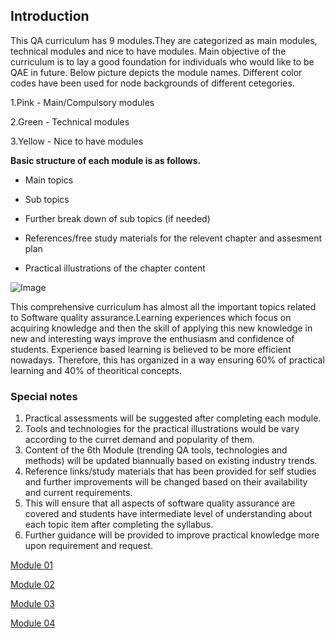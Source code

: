 ## Introduction
This QA curriculum has 9 modules.They are categorized as main modules, technical modules and nice to have modules. Main objective of the curriculum is to lay a good foundation for individuals who would like to be QAE in future. Below picture depicts the module names. Different color codes have been used for node backgrounds of different cetegories.

1.Pink  - Main/Compulsory modules

2.Green  - Technical modules

3.Yellow  - Nice to have modules

**Basic structure of each module is as follows.**

  *  Main topics 
  
  *  Sub topics                         
  
  *  Further break down of sub topics (if needed)
  
  *  References/free study materials for the relevent chapter and assesment plan
  
  *  Practical illustrations of the chapter content


![Image](https://user-images.githubusercontent.com/96818549/147656984-1f5ba2ee-2123-40d5-ab43-4cb3bf5d0c27.png)

This comprehensive curriculum has almost all the important topics related to Software quality assurance.Learning experiences
which focus on acquiring knowledge and then the skill of applying this new knowledge in new and interesting ways improve the 
enthusiasm and confidence of students. Experience based learning is believed to be more efficient nowadays. Therefore, this 
has organized in a way ensuring 60% of practical learning and 40% of theoritical concepts.

### Special notes
1. Practical assessments will be suggested after completing each module.
2. Tools and technologies for the practical illustrations would be vary according to the curret demand and popularity of them.
3. Content of the 6th Module (trending QA tools, technologies and methods) will be updated biannually based on existing industry trends.
4. Reference links/study materials that has been provided for self studies and further improvements will be changed based on their
   availability and current requirements.
5. This will ensure that all aspects of software quality assurance are covered and students have intermediate level of 
   understanding about each topic item after completing the syllabus.
6. Further guidance will be provided to improve practical knowledge more upon requirement and request.  



[Module 01](https://github.com/QAAcademyTestUser/QAAcademy/blob/gh-pages/docs/Module%201%20(General%20QA).md)

[Module 02](https://github.com/QAAcademyTestUser/QAAcademy/blob/gh-pages/docs/Module%202%20Test%20Management.md)

[Module 03](https://github.com/QAAcademyTestUser/QAAcademy/blob/gh-pages/docs/Module%203%20Test%20types%20&%20methods.md)

[Module 04](https://github.com/QAAcademyTestUser/QAAcademy/blob/gh-pages/docs/Module%204%20Technical%20QA.md)
